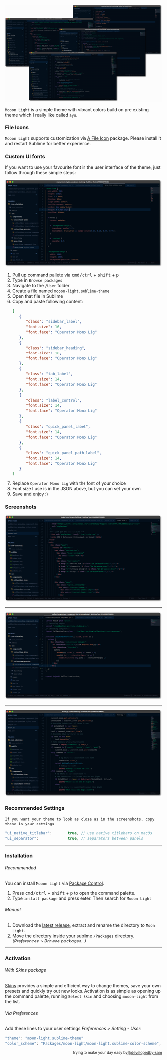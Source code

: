 ![mooon-light](./images/hero.png)

`Mooon Light` is a simple theme with vibrant colors build on pre existing theme which I really like called `ayu`.

### File Icons

`Mooon Light` supports customization via [A File Icon](https://github.com/ihodev/a-file-icon) package. Please install it and restart Sublime for better experience.

### Custom UI fonts

If you want to use your favourite font in the
user interface of the theme, just follow through these simple steps:

![Moon Light Custom Fonts](./images/sass.png)

1. Pull up command pallete via <kbd>cmd/ctrl</kbd> + <kbd>shift</kbd> + <kbd>p</kbd>
2. Type in `Browse packages`
3. Navigate to the `/User` folder
4. Create a file named `mooon-light.sublime-theme`
5. Open that file in Sublime
6. Copy and paste following content:
   ```json
   [
      {
         "class": "sidebar_label",
         "font.size": 16,
         "font.face": "Operator Mono Lig"
      },
      {
         "class": "sidebar_heading",
         "font.size": 16,
         "font.face": "Operator Mono Lig"
      },
      {
         "class": "tab_label",
         "font.size": 14,
         "font.face": "Operator Mono Lig"
      },
      {
         "class": "label_control",
         "font.size": 14,
         "font.face": "Operator Mono Lig"
      },
      {
         "class": "quick_panel_label",
         "font.size": 14,
         "font.face": "Operator Mono Lig"
      },
      {
         "class": "quick_panel_path_label",
         "font.size": 14,
         "font.face": "Operator Mono Lig"
      }
   ]
   ```
7. Replace `Operator Mono Lig` with the font of your choice
8. Font size I use is in the JSON above, but you can set your own
9. Save and enjoy :)

### Screenshots

![html](./images/html.png)

---

![jsx](./images/jsx.png)

---

![python](./images/python.png)

### Recommended Settings

    If you want your theme to look as close as in the screenshots, copy these in your settings

```js
"ui_native_titlebar":       true, // use native titlebars on macOs
"ui_separator":             true, // separators between panels
```

---

### Installation

###### Recommended

You can install `Mooon Light` via [Package Control](https://packagecontrol.io/).

1. Press <kbd>cmd/ctrl</kbd> + <kbd>shift</kbd> + <kbd>p</kbd> to open the command palette.
2. Type `install package` and press enter. Then search for `Mooon Light`

###### Manual

1. Download the [latest release](https://github.com/developedby-sam/mooon-light/releases), extract and rename the directory to `Moon Light`.
2. Move the directory inside your sublime `/Packages` directory. _(Preferences > Browse packages...)_

---

### Activation

###### With Skins package

[Skins](https://packagecontrol.io/packages/Skins) provides a simple and efficient way to change themes, save your own presets and quickly try out new looks. Activation is as simple as opening up the command palette, running `Select Skin` and choosing `mooon-light` from the list.

###### Via Preferences

Add these lines to your user settings _Preferences > Setting - User_:

```js
"theme": "moon-light.sublime-theme",
"color_scheme": "Packages/moon-light/moon-light.sublime-color-scheme",
```

<div align="right"><sup>
  trying to make your day easy by<a href="https://github.com/developedby-sam">@developedby-sam</a>
</sup></div>
